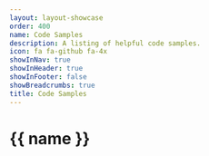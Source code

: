```yaml
---
layout: layout-showcase
order: 400
name: Code Samples
description: A listing of helpful code samples.
icon: fa fa-github fa-4x
showInNav: true
showInHeader: true
showInFooter: false
showBreadcrumbs: true
title: Code Samples
---
```


# {{ name }}


